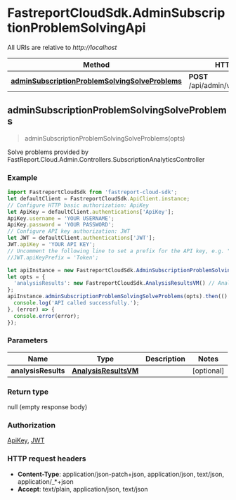 # FastreportCloudSdk.AdminSubscriptionProblemSolvingApi

All URIs are relative to *http://localhost*

Method | HTTP request | Description
------------- | ------------- | -------------
[**adminSubscriptionProblemSolvingSolveProblems**](AdminSubscriptionProblemSolvingApi.md#adminSubscriptionProblemSolvingSolveProblems) | **POST** /api/admin/v1/Analytics/Solve | Solve problems provided by FastReport.Cloud.Admin.Controllers.SubscriptionAnalyticsController



## adminSubscriptionProblemSolvingSolveProblems

> adminSubscriptionProblemSolvingSolveProblems(opts)

Solve problems provided by FastReport.Cloud.Admin.Controllers.SubscriptionAnalyticsController

### Example

```javascript
import FastreportCloudSdk from 'fastreport-cloud-sdk';
let defaultClient = FastreportCloudSdk.ApiClient.instance;
// Configure HTTP basic authorization: ApiKey
let ApiKey = defaultClient.authentications['ApiKey'];
ApiKey.username = 'YOUR USERNAME';
ApiKey.password = 'YOUR PASSWORD';
// Configure API key authorization: JWT
let JWT = defaultClient.authentications['JWT'];
JWT.apiKey = 'YOUR API KEY';
// Uncomment the following line to set a prefix for the API key, e.g. "Token" (defaults to null)
//JWT.apiKeyPrefix = 'Token';

let apiInstance = new FastreportCloudSdk.AdminSubscriptionProblemSolvingApi();
let opts = {
  'analysisResults': new FastreportCloudSdk.AnalysisResultsVM() // AnalysisResultsVM | 
};
apiInstance.adminSubscriptionProblemSolvingSolveProblems(opts).then(() => {
  console.log('API called successfully.');
}, (error) => {
  console.error(error);
});

```

### Parameters


Name | Type | Description  | Notes
------------- | ------------- | ------------- | -------------
 **analysisResults** | [**AnalysisResultsVM**](AnalysisResultsVM.md)|  | [optional] 

### Return type

null (empty response body)

### Authorization

[ApiKey](../README.md#ApiKey), [JWT](../README.md#JWT)

### HTTP request headers

- **Content-Type**: application/json-patch+json, application/json, text/json, application/_*+json
- **Accept**: text/plain, application/json, text/json

